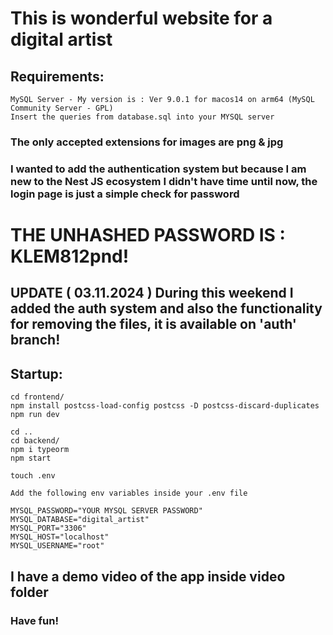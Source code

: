 # This is wonderful website for a digital artist

## Requirements:

    MySQL Server - My version is : Ver 9.0.1 for macos14 on arm64 (MySQL Community Server - GPL)
    Insert the queries from database.sql into your MYSQL server

### The only accepted extensions for images are png & jpg

### I wanted to add the authentication system but because I am new to the Nest JS ecosystem I didn't have time until now, the login page is just a simple check for password

# THE UNHASHED PASSWORD IS : KLEM812pnd!

## UPDATE ( 03.11.2024 ) During this weekend I added the auth system and also the functionality for removing the files, it is available on 'auth' branch!

## Startup:

    cd frontend/
    npm install postcss-load-config postcss -D postcss-discard-duplicates
    npm run dev

    cd ..
    cd backend/
    npm i typeorm
    npm start

    touch .env

    Add the following env variables inside your .env file

    MYSQL_PASSWORD="YOUR MYSQL SERVER PASSWORD"
    MYSQL_DATABASE="digital_artist"
    MYSQL_PORT="3306"
    MYSQL_HOST="localhost"
    MYSQL_USERNAME="root"

## I have a demo video of the app inside video folder

### Have fun!
